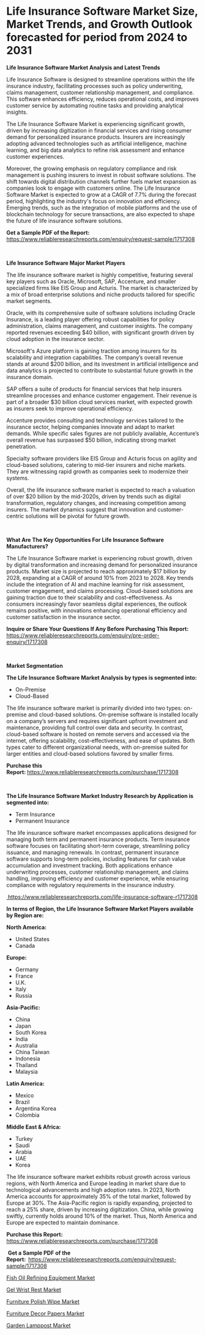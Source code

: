 <p><h1>Life Insurance Software Market Size, Market Trends, and Growth Outlook forecasted for period from 2024 to 2031</h1></p><p><strong>Life Insurance Software Market Analysis and Latest Trends</strong></p>
<p><p>Life Insurance Software is designed to streamline operations within the life insurance industry, facilitating processes such as policy underwriting, claims management, customer relationship management, and compliance. This software enhances efficiency, reduces operational costs, and improves customer service by automating routine tasks and providing analytical insights.</p><p>The Life Insurance Software Market is experiencing significant growth, driven by increasing digitization in financial services and rising consumer demand for personalized insurance products. Insurers are increasingly adopting advanced technologies such as artificial intelligence, machine learning, and big data analytics to refine risk assessment and enhance customer experiences.</p><p>Moreover, the growing emphasis on regulatory compliance and risk management is pushing insurers to invest in robust software solutions. The shift towards digital distribution channels further fuels market expansion as companies look to engage with customers online. The Life Insurance Software Market is expected to grow at a CAGR of 7.7% during the forecast period, highlighting the industry's focus on innovation and efficiency. Emerging trends, such as the integration of mobile platforms and the use of blockchain technology for secure transactions, are also expected to shape the future of life insurance software solutions.</p></p>
<p><strong>Get a Sample PDF of the Report:&nbsp;</strong> <a href="https://www.reliableresearchreports.com/enquiry/request-sample/1717308?utm_campaign=1471&utm_medium=2&utm_source=Github&utm_content=ia&utm_term=14102024&utm_id=life-insurance-software">https://www.reliableresearchreports.com/enquiry/request-sample/1717308</a></p>
<p>&nbsp;</p>
<p><strong>Life Insurance Software Major Market Players</strong></p>
<p><p>The life insurance software market is highly competitive, featuring several key players such as Oracle, Microsoft, SAP, Accenture, and smaller specialized firms like EIS Group and Acturis. The market is characterized by a mix of broad enterprise solutions and niche products tailored for specific market segments.</p><p>Oracle, with its comprehensive suite of software solutions including Oracle Insurance, is a leading player offering robust capabilities for policy administration, claims management, and customer insights. The company reported revenues exceeding $40 billion, with significant growth driven by cloud adoption in the insurance sector.</p><p>Microsoft's Azure platform is gaining traction among insurers for its scalability and integration capabilities. The company’s overall revenue stands at around $200 billion, and its investment in artificial intelligence and data analytics is projected to contribute to substantial future growth in the insurance domain.</p><p>SAP offers a suite of products for financial services that help insurers streamline processes and enhance customer engagement. Their revenue is part of a broader $30 billion cloud services market, with expected growth as insurers seek to improve operational efficiency.</p><p>Accenture provides consulting and technology services tailored to the insurance sector, helping companies innovate and adapt to market demands. While specific sales figures are not publicly available, Accenture’s overall revenue has surpassed $50 billion, indicating strong market penetration.</p><p>Specialty software providers like EIS Group and Acturis focus on agility and cloud-based solutions, catering to mid-tier insurers and niche markets. They are witnessing rapid growth as companies seek to modernize their systems.</p><p>Overall, the life insurance software market is expected to reach a valuation of over $20 billion by the mid-2020s, driven by trends such as digital transformation, regulatory changes, and increasing competition among insurers. The market dynamics suggest that innovation and customer-centric solutions will be pivotal for future growth.</p></p>
<p>&nbsp;</p>
<p><strong>What Are The Key Opportunities For Life Insurance Software Manufacturers?</strong></p>
<p><p>The Life Insurance Software market is experiencing robust growth, driven by digital transformation and increasing demand for personalized insurance products. Market size is projected to reach approximately $17 billion by 2028, expanding at a CAGR of around 10% from 2023 to 2028. Key trends include the integration of AI and machine learning for risk assessment, customer engagement, and claims processing. Cloud-based solutions are gaining traction due to their scalability and cost-effectiveness. As consumers increasingly favor seamless digital experiences, the outlook remains positive, with innovations enhancing operational efficiency and customer satisfaction in the insurance sector.</p></p>
<p><strong>Inquire or Share Your Questions If Any Before Purchasing This Report:</strong> <a href="https://www.reliableresearchreports.com/enquiry/pre-order-enquiry/1717308?utm_campaign=1471&utm_medium=2&utm_source=Github&utm_content=ia&utm_term=14102024&utm_id=life-insurance-software">https://www.reliableresearchreports.com/enquiry/pre-order-enquiry/1717308</a></p>
<p>&nbsp;</p>
<p><strong>Market Segmentation</strong></p>
<p><strong>The Life Insurance Software Market Analysis by types is segmented into:</strong></p>
<p><ul><li>On-Premise</li><li>Cloud-Based</li></ul></p>
<p><p>The life insurance software market is primarily divided into two types: on-premise and cloud-based solutions. On-premise software is installed locally on a company’s servers and requires significant upfront investment and maintenance, providing full control over data and security. In contrast, cloud-based software is hosted on remote servers and accessed via the internet, offering scalability, cost-effectiveness, and ease of updates. Both types cater to different organizational needs, with on-premise suited for larger entities and cloud-based solutions favored by smaller firms.</p></p>
<p><strong>Purchase this Report:&nbsp;</strong><a href="https://www.reliableresearchreports.com/purchase/1717308?utm_campaign=1471&utm_medium=2&utm_source=Github&utm_content=ia&utm_term=14102024&utm_id=life-insurance-software">https://www.reliableresearchreports.com/purchase/1717308</a></p>
<p>&nbsp;</p>
<p><strong>The Life Insurance Software Market Industry Research by Application is segmented into:</strong></p>
<p><ul><li>Term Insurance</li><li>Permanent Insurance</li></ul></p>
<p><p>The life insurance software market encompasses applications designed for managing both term and permanent insurance products. Term insurance software focuses on facilitating short-term coverage, streamlining policy issuance, and managing renewals. In contrast, permanent insurance software supports long-term policies, including features for cash value accumulation and investment tracking. Both applications enhance underwriting processes, customer relationship management, and claims handling, improving efficiency and customer experience, while ensuring compliance with regulatory requirements in the insurance industry.</p></p>
<p><a href="https://www.reliableresearchreports.com/life-insurance-software-r1717308?utm_campaign=1471&utm_medium=2&utm_source=Github&utm_content=ia&utm_term=14102024&utm_id=life-insurance-software">&nbsp;https://www.reliableresearchreports.com/life-insurance-software-r1717308</a></p>
<p><strong>In terms of Region, the Life Insurance Software Market Players available by Region are:</strong></p>
<p>
    <p> <strong> North America: </strong>
        <ul>
            <li>United States</li>
            <li>Canada</li>
        </ul>
        </p> 
    <p> <strong> Europe: </strong>
        <ul>
            <li>Germany</li>
            <li>France</li>
            <li>U.K.</li>
            <li>Italy</li>
            <li>Russia</li>
        </ul>
        </p> 
    <p> <strong> Asia-Pacific: </strong>
        <ul>
            <li>China</li>
            <li>Japan</li>
            <li>South Korea</li>
            <li>India</li>
            <li>Australia</li>
            <li>China Taiwan</li>
            <li>Indonesia</li>
            <li>Thailand</li>
            <li>Malaysia</li>
        </ul>
        </p> 
    <p> <strong> Latin America: </strong>
        <ul>
            <li>Mexico</li>
            <li>Brazil</li>
            <li>Argentina Korea</li>
            <li>Colombia</li>
        </ul>
        </p> 
    <p> <strong> Middle East & Africa: </strong>
        <ul>
            <li>Turkey</li>
            <li>Saudi</li>
            <li>Arabia</li>
            <li>UAE</li>
            <li>Korea</li>
        </ul>
    </p>
    </p>
<p><p>The life insurance software market exhibits robust growth across various regions, with North America and Europe leading in market share due to technological advancements and high adoption rates. In 2023, North America accounts for approximately 35% of the total market, followed by Europe at 30%. The Asia-Pacific region is rapidly expanding, projected to reach a 25% share, driven by increasing digitization. China, while growing swiftly, currently holds around 10% of the market. Thus, North America and Europe are expected to maintain dominance.</p></p>
<p><strong>Purchase this Report: </strong><a href="https://www.reliableresearchreports.com/purchase/1717308?utm_campaign=1471&utm_medium=2&utm_source=Github&utm_content=ia&utm_term=14102024&utm_id=life-insurance-software">https://www.reliableresearchreports.com/purchase/1717308</a></p>
<p>&nbsp;<strong>Get a Sample PDF of the Report:&nbsp;&nbsp;</strong><a href="https://www.reliableresearchreports.com/enquiry/request-sample/1717308?utm_campaign=1471&utm_medium=2&utm_source=Github&utm_content=ia&utm_term=14102024&utm_id=life-insurance-software">https://www.reliableresearchreports.com/enquiry/request-sample/1717308</a></p>
<p><strong></strong></p>
<p><p><a href="https://github.com/luckyshygirl/Market-Research-Report-List-6/blob/main/fish-oil-refining-equipment-market.md?utm_campaign=1471&utm_medium=2&utm_source=Github&utm_content=ia&utm_term=14102024&utm_id=life-insurance-software">Fish Oil Refining Equipment Market</a></p><p><a href="https://www.linkedin.com/pulse/market-forecast-global-gel-wrist-rest-trends-impact-analysis-demsf?utm_campaign=1471&utm_medium=2&utm_source=Github&utm_content=ia&utm_term=14102024&utm_id=life-insurance-software">Gel Wrist Rest Market</a></p><p><a href="https://www.linkedin.com/pulse/furniture-polish-wipe-market-shifts-strategic-analysis-2024-2031-lhghf?utm_campaign=1471&utm_medium=2&utm_source=Github&utm_content=ia&utm_term=14102024&utm_id=life-insurance-software">Furniture Polish Wipe Market</a></p><p><a href="https://www.linkedin.com/pulse/exploring-furniture-decor-papers-market-dynamics-global-trends-mxqsf?utm_campaign=1471&utm_medium=2&utm_source=Github&utm_content=ia&utm_term=14102024&utm_id=life-insurance-software">Furniture Decor Papers Market</a></p><p><a href="https://www.linkedin.com/pulse/garden-lamppost-market-global-regional-analysis-focus-region-rohzf?utm_campaign=1471&utm_medium=2&utm_source=Github&utm_content=ia&utm_term=14102024&utm_id=life-insurance-software">Garden Lamppost Market</a></p></p>